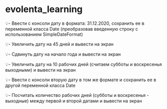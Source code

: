 # evolenta_learning
💡- Ввести с консоли дату в формата: 31.12.2020, сохранить ее в переменной класса Date (преобразовав введенную строку с использованием SimpleDateFormat)

💡- Увеличить дату на 45 дней и вывести на экран

💡- Сдвинуть дату на начало года и вывести на экран

💡- Увеличить дату на 10 рабочих дней (считаем субботы и воскресенья выходными) и вывести на экран

💡- Ввести с консоли вторую дату в том же формате и сохранить ее в другой переменной класса Date

💡- Посчитать количество рабочих дней (субботы и воскресенья - выходные) между первой и второй датами и вывести на экран

